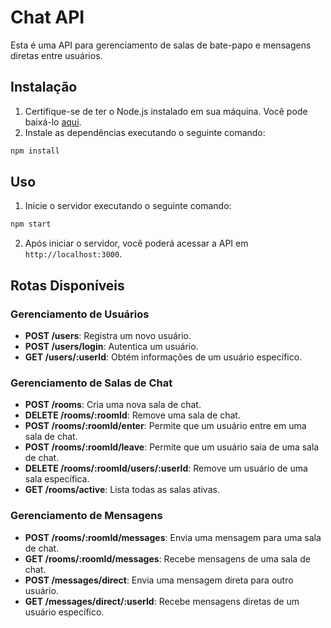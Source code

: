 # Chat API

Esta é uma API para gerenciamento de salas de bate-papo e mensagens diretas entre usuários.

## Instalação

1. Certifique-se de ter o Node.js instalado em sua máquina. Você pode baixá-lo [aqui](https://nodejs.org/).
2. Instale as dependências executando o seguinte comando:

```bash
npm install
```

## Uso

1. Inicie o servidor executando o seguinte comando:

```bash
npm start
```

2. Após iniciar o servidor, você poderá acessar a API em `http://localhost:3000`.

## Rotas Disponíveis

### Gerenciamento de Usuários

- **POST /users**: Registra um novo usuário.
- **POST /users/login**: Autentica um usuário.
- **GET /users/:userId**: Obtém informações de um usuário específico.

### Gerenciamento de Salas de Chat

- **POST /rooms**: Cria uma nova sala de chat.
- **DELETE /rooms/:roomId**: Remove uma sala de chat.
- **POST /rooms/:roomId/enter**: Permite que um usuário entre em uma sala de chat.
- **POST /rooms/:roomId/leave**: Permite que um usuário saia de uma sala de chat.
- **DELETE /rooms/:roomId/users/:userId**: Remove um usuário de uma sala específica.
- **GET /rooms/active**: Lista todas as salas ativas.

### Gerenciamento de Mensagens

- **POST /rooms/:roomId/messages**: Envia uma mensagem para uma sala de chat.
- **GET /rooms/:roomId/messages**: Recebe mensagens de uma sala de chat.
- **POST /messages/direct**: Envia uma mensagem direta para outro usuário.
- **GET /messages/direct/:userId**: Recebe mensagens diretas de um usuário específico.
